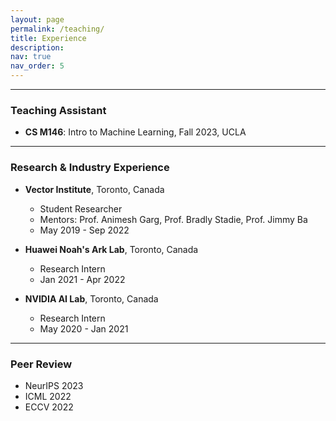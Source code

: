 ```yaml
---
layout: page
permalink: /teaching/
title: Experience
description: 
nav: true
nav_order: 5
---
```


---

### Teaching Assistant
- **CS M146**: Intro to Machine Learning, Fall 2023, UCLA

---

### Research & Industry Experience

- **Vector Institute**, Toronto, Canada
  - Student Researcher
  - Mentors: Prof. Animesh Garg, Prof. Bradly Stadie, Prof. Jimmy Ba
  - May 2019 - Sep 2022

- **Huawei Noah's Ark Lab**, Toronto, Canada
  - Research Intern
  - Jan 2021 - Apr 2022

- **NVIDIA AI Lab**, Toronto, Canada
  - Research Intern
  - May 2020 - Jan 2021

---

### Peer Review

- NeurIPS 2023
- ICML 2022
- ECCV 2022